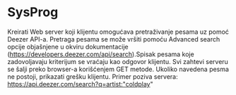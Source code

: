 # SysProg

Kreirati Web server koji klijentu omogućava pretraživanje pesama uz pomoć Deezer API-a.
Pretraga pesama se može vršiti pomoću Advanced search opcije objašnjene u okviru dokumentacije
(https://developers.deezer.com/api/search).Spisak pesama koje zadovoljavaju kriterijum se vraćaju
kao odgovor klijentu. Svi zahtevi serveru se šalji preko browser-a korišćenjem GET metode.
Ukoliko navedena pesma ne postoji, prikazati grešku klijentu.
Primer poziva servera: https://api.deezer.com/search?q=artist:"coldplay"